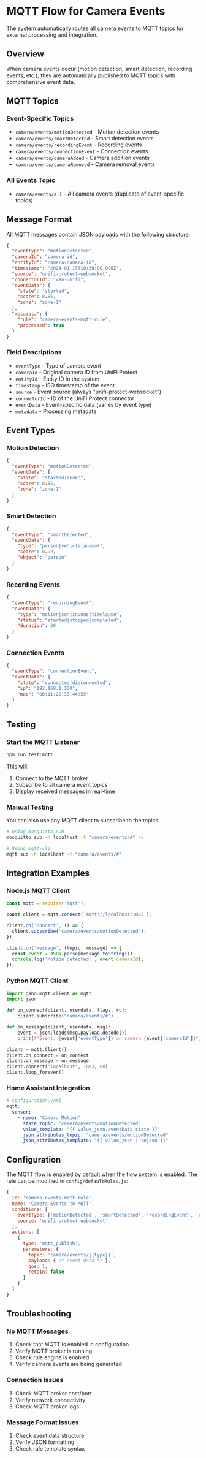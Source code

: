 # MQTT Flow for Camera Events

The system automatically routes all camera events to MQTT topics for external processing and integration.

## Overview

When camera events occur (motion detection, smart detection, recording events, etc.), they are automatically published to MQTT topics with comprehensive event data.

## MQTT Topics

### Event-Specific Topics
- `camera/events/motionDetected` - Motion detection events
- `camera/events/smartDetected` - Smart detection events  
- `camera/events/recordingEvent` - Recording events
- `camera/events/connectionEvent` - Connection events
- `camera/events/cameraAdded` - Camera addition events
- `camera/events/cameraRemoved` - Camera removal events

### All Events Topic
- `camera/events/all` - All camera events (duplicate of event-specific topics)

## Message Format

All MQTT messages contain JSON payloads with the following structure:

```json
{
  "eventType": "motionDetected",
  "cameraId": "camera-id",
  "entityId": "camera-camera-id",
  "timestamp": "2024-01-15T10:30:00.000Z",
  "source": "unifi-protect-websocket",
  "connectorId": "van-unifi",
  "eventData": {
    "state": "started",
    "score": 0.85,
    "zone": "zone-1"
  },
  "metadata": {
    "rule": "camera-events-mqtt-rule",
    "processed": true
  }
}
```

### Field Descriptions

- `eventType` - Type of camera event
- `cameraId` - Original camera ID from UniFi Protect
- `entityId` - Entity ID in the system
- `timestamp` - ISO timestamp of the event
- `source` - Event source (always "unifi-protect-websocket")
- `connectorId` - ID of the UniFi Protect connector
- `eventData` - Event-specific data (varies by event type)
- `metadata` - Processing metadata

## Event Types

### Motion Detection
```json
{
  "eventType": "motionDetected",
  "eventData": {
    "state": "started|ended",
    "score": 0.85,
    "zone": "zone-1"
  }
}
```

### Smart Detection
```json
{
  "eventType": "smartDetected", 
  "eventData": {
    "type": "person|vehicle|animal",
    "score": 0.92,
    "object": "person"
  }
}
```

### Recording Events
```json
{
  "eventType": "recordingEvent",
  "eventData": {
    "type": "motion|continuous|timelapse",
    "status": "started|stopped|completed",
    "duration": 30
  }
}
```

### Connection Events
```json
{
  "eventType": "connectionEvent",
  "eventData": {
    "state": "connected|disconnected",
    "ip": "192.168.1.100",
    "mac": "00:11:22:33:44:55"
  }
}
```

## Testing

### Start the MQTT Listener
```bash
npm run test:mqtt
```

This will:
1. Connect to the MQTT broker
2. Subscribe to all camera event topics
3. Display received messages in real-time

### Manual Testing
You can also use any MQTT client to subscribe to the topics:

```bash
# Using mosquitto_sub
mosquitto_sub -h localhost -t "camera/events/#" -v

# Using mqtt-cli
mqtt sub -h localhost -t "camera/events/#"
```

## Integration Examples

### Node.js MQTT Client
```javascript
const mqtt = require('mqtt');

const client = mqtt.connect('mqtt://localhost:1883');

client.on('connect', () => {
  client.subscribe('camera/events/motionDetected');
});

client.on('message', (topic, message) => {
  const event = JSON.parse(message.toString());
  console.log('Motion detected:', event.cameraId);
});
```

### Python MQTT Client
```python
import paho.mqtt.client as mqtt
import json

def on_connect(client, userdata, flags, rc):
    client.subscribe("camera/events/#")

def on_message(client, userdata, msg):
    event = json.loads(msg.payload.decode())
    print(f"Event: {event['eventType']} on camera {event['cameraId']}")

client = mqtt.Client()
client.on_connect = on_connect
client.on_message = on_message
client.connect("localhost", 1883, 60)
client.loop_forever()
```

### Home Assistant Integration
```yaml
# configuration.yaml
mqtt:
  sensor:
    - name: "Camera Motion"
      state_topic: "camera/events/motionDetected"
      value_template: "{{ value_json.eventData.state }}"
      json_attributes_topic: "camera/events/motionDetected"
      json_attributes_template: "{{ value_json | tojson }}"
```

## Configuration

The MQTT flow is enabled by default when the flow system is enabled. The rule can be modified in `config/defaultRules.js`:

```javascript
{
  id: 'camera-events-mqtt-rule',
  name: 'Camera Events to MQTT',
  conditions: {
    eventType: ['motionDetected', 'smartDetected', 'recordingEvent', 'connectionEvent', 'cameraAdded', 'cameraRemoved'],
    source: 'unifi-protect-websocket'
  },
  actions: [
    {
      type: 'mqtt_publish',
      parameters: {
        topic: 'camera/events/{{type}}',
        payload: { /* event data */ },
        qos: 1,
        retain: false
      }
    }
  ]
}
```

## Troubleshooting

### No MQTT Messages
1. Check that MQTT is enabled in configuration
2. Verify MQTT broker is running
3. Check rule engine is enabled
4. Verify camera events are being generated

### Connection Issues
1. Check MQTT broker host/port
2. Verify network connectivity
3. Check MQTT broker logs

### Message Format Issues
1. Check event data structure
2. Verify JSON formatting
3. Check rule template syntax 